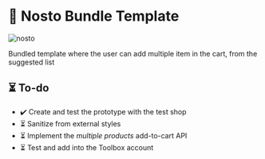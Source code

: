 # 🛒 Nosto Bundle Template
![nosto](http://cdn.www.nosto.com/wp-content/uploads/NOSTO-logo-horizontal-PRIMARY.png)

Bundled template where the user can add multiple item in the cart, from the suggested list


## ⏳  To-do

* ✔️ Create and test the prototype with the test shop
* ⏳ Sanitize from external styles
* ⏳ Implement the *multiple products* add-to-cart API
* ⏳ Test and add into the Toolbox account
